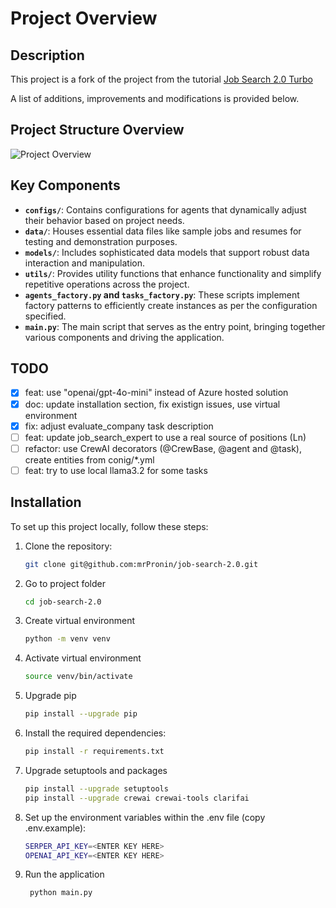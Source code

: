 # Project Overview

## Description

This project is a fork of the project from the tutorial [Job Search 2.0 Turbo](https://medium.com/towards-data-science/job-search-2-0-turbo-579e1bdb5177)

A list of additions, improvements and modifications is provided below.

## Project Structure Overview

![Project Overview](./files/overview.png)

## Key Components

- **`configs/`**: Contains configurations for agents that dynamically adjust their behavior based on project needs.
- **`data/`**: Houses essential data files like sample jobs and resumes for testing and demonstration purposes.
- **`models/`**: Includes sophisticated data models that support robust data interaction and manipulation.
- **`utils/`**: Provides utility functions that enhance functionality and simplify repetitive operations across the project.
- **`agents_factory.py` and `tasks_factory.py`**: These scripts implement factory patterns to efficiently create instances as per the configuration specified.
- **`main.py`**: The main script that serves as the entry point, bringing together various components and driving the application.

## TODO
- [x] feat: use "openai/gpt-4o-mini" instead of Azure hosted solution
- [x] doc: update installation section, fix existign issues, use virtual environment
- [x] fix: adjust evaluate_company task description
- [ ] feat: update job_search_expert to use a real source of positions (Ln)
- [ ] refactor: use CrewAI decorators (@CrewBase, @agent and @task), create entities from conig/*.yml
- [ ] feat: try to use local llama3.2 for some tasks

## Installation

To set up this project locally, follow these steps:

1. Clone the repository:
   ```bash
   git clone git@github.com:mrPronin/job-search-2.0.git
   ```

2. Go to project folder
   ```bash
   cd job-search-2.0
   ```

3. Create virtual environment
   ```bash
   python -m venv venv
   ```

4. Activate virtual environment
   ```bash
   source venv/bin/activate
   ```

5. Upgrade pip
   ```bash
   pip install --upgrade pip
   ```

6. Install the required dependencies:
   ```bash
   pip install -r requirements.txt
   ```

7. Upgrade setuptools and packages
   ```bash
   pip install --upgrade setuptools
   pip install --upgrade crewai crewai-tools clarifai
   ```

8. Set up the environment variables within the .env file (copy .env.example):
   ```bash
   SERPER_API_KEY=<ENTER KEY HERE>
   OPENAI_API_KEY=<ENTER KEY HERE>
   ```

9. Run the application
   ```bash
    python main.py
    ```
